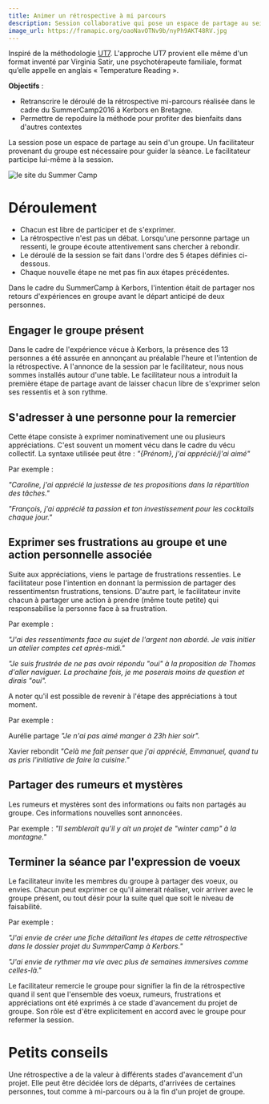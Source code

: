 ```yaml
---
title: Animer un rétrospective à mi parcours
description: Session collaborative qui pose un espace de partage au sein d'un groupe. Un facilitateur provenant du groupe est nécessaire pour guider la séance. Le facilitateur participe lui-même à la session.
image_url: https://framapic.org/oaoNavOTNv9b/nyPh9AKT48RV.jpg
---
```


Inspiré de la méthodologie [UT7](http://ut7.fr/blog/2015/11/18/animer-vos-retrospectives-avec-le-conseil.html). L'approche UT7 provient elle même d'un format inventé par Virginia Satir, une psychotérapeute familiale, format qu’elle appelle en anglais « Temperature Reading ».

**Objectifs** : 
* Retranscrire le déroulé de la rétrospective mi-parcours réalisée dans le cadre du SummerCamp2016 à Kerbors en Bretagne. 
* Permettre de repoduire la méthode pour profiter des bienfaits dans d'autres contextes

La session pose un espace de partage au sein d'un groupe. Un facilitateur provenant du groupe est nécessaire pour guider la séance. Le facilitateur participe lui-même à la session.

![le site du Summer Camp](http://movilab.org/images/7/7a/SummerCamp2016Kerbors.jpeg)

# Déroulement
* Chacun est libre de participer et de s'exprimer. 
* La rétrospective n'est pas un débat. Lorsqu'une personne partage un ressenti, le groupe écoute attentivement sans chercher à rebondir.
* Le déroulé de la session se fait dans l'ordre des 5 étapes définies ci-dessous.
* Chaque nouvelle étape ne met pas fin aux étapes précédentes.

Dans le cadre du SummerCamp à Kerbors, l'intention était de partager nos retours d'expériences en groupe avant le départ anticipé de deux personnes.

## Engager le groupe présent
Dans le cadre de l'expérience vécue à Kerbors, la présence des 13 personnes a été assurée en annonçant au préalable l'heure et l'intention de la rétrospective. A l'annonce de la session par le facilitateur, nous nous sommes installés autour d'une table. Le facilitateur nous a introduit la première étape de partage avant de laisser chacun libre de s'exprimer selon ses ressentis et à son rythme.

## S'adresser à une personne pour la remercier
Cette étape consiste à exprimer nominativement une ou plusieurs appréciations. C'est souvent un  moment vécu dans le cadre du vécu collectif. La syntaxe utilisée peut être : _"{Prénom}, j'ai apprécié/j'ai aimé"_

Par exemple :

_"Caroline, j'ai apprécié la justesse de tes propositions dans la répartition des tâches."_

_"François, j'ai apprécié ta passion et ton investissement pour les cocktails chaque jour."_

## Exprimer ses frustrations au groupe et une action personnelle associée
Suite aux appréciations, viens le partage de frustrations ressenties.
Le facilitateur pose l'intention en donnant la permission de partager des ressentimentsn frustrations, tensions.
D'autre part, le facilitateur invite chacun à partager une action à prendre (même toute petite) qui responsabilise la personne face à sa frustration.

Par exemple : 

_"J'ai des ressentiments face au sujet de l'argent non abordé. Je vais initier un atelier comptes cet après-midi."_

_"Je suis frustrée de ne pas avoir répondu "oui" à la proposition de Thomas d'aller naviguer. La prochaine fois, je me poserais moins de question et dirais "oui"._

A noter qu'il est possible de revenir à l'étape des appréciations à tout moment. 

Par exemple :

Aurélie partage  _"Je n'ai pas aimé manger à 23h hier soir"._

Xavier rebondit _"Celà me fait penser que j'ai apprécié, Emmanuel, quand tu as pris l'initiative de faire la cuisine."_

## Partager des rumeurs et mystères
Les rumeurs et mystères sont des informations ou faits non partagés au groupe. Ces informations nouvelles sont annoncées.

Par exemple : 
_"Il semblerait qu'il y ait un projet de "winter camp" à la montagne."_

## Terminer la séance par l'expression de voeux
Le facilitateur invite les membres du groupe à partager des voeux, ou envies.
Chacun peut exprimer ce qu'il aimerait réaliser, voir arriver avec le groupe présent, ou tout désir pour la suite quel que soit le niveau de faisabilité.

Par exemple : 

_"J'ai envie de créer une fiche détaillant les étapes de cette rétrospective dans le dossier projet du SummperCamp à Kerbors."_

_"J'ai envie de rythmer ma vie avec plus de semaines immersives comme celles-là."_

Le facilitateur remercie le groupe pour signifier la fin de la rétrospective quand il sent que l'ensemble des voeux, rumeurs, frustrations et appréciations ont été exprimés à ce stade d'avancement du projet de groupe.
Son rôle est d'être explicitement en accord avec le groupe pour refermer la session.

# Petits conseils

Une rétrospective a de la valeur à différents stades d'avancement d'un projet.  Elle peut être décidée lors de départs, d'arrivées de certaines personnes, tout comme à mi-parcours ou à la fin d'un projet de groupe.
